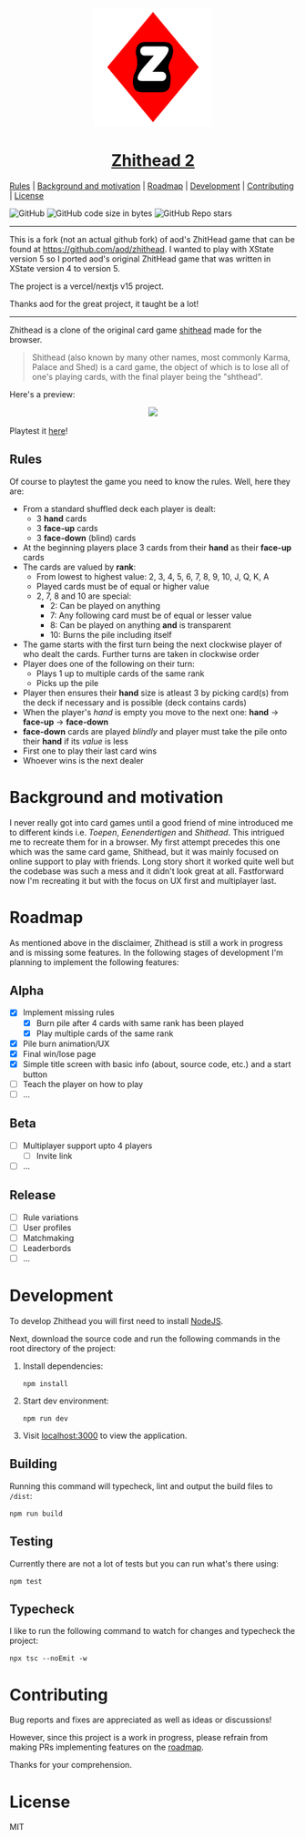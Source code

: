 [shithead]: https://en.wikipedia.org/wiki/Shithead_(card_game)
[zhithead]: https://zhithead.yatko.dev

<p align="center">
  <a href="https://zhithead.yatko.dev">
    <img src="public/logo/zhithead.svg" height="210">
    <h1 align="center"><b>Zhithead 2</b></h1>
  </a>
</p>

[Rules](#rules)
| [Background and motivation](#background-and-motivation)
| [Roadmap](#roadmap)
| [Development](#development)
| [Contributing](#contributing)
| [License](#license)

![GitHub](https://img.shields.io/github/license/robreiss/zhithead2?style=flat-square)
![GitHub code size in bytes](https://img.shields.io/github/languages/code-size/robreiss/zhithead2?style=flat-square)
![GitHub Repo stars](https://img.shields.io/github/stars/robreiss/zhithead2?style=social)

---

This is a fork (not an actual github fork) of aod's ZhitHead game that can be found at https://github.com/aod/zhithead. I wanted to play with XState version 5 so I ported aod's original ZhitHead game that was written in XState version 4 to version 5.

The project is a vercel/nextjs v15 project.

Thanks aod for the great project, it taught be a lot!

---

Zhithead is a clone of the original card game [shithead][shithead] made for
the browser.

> Shithead (also known by many other names, most commonly Karma, Palace and
> Shed) is a card game, the object of which is to lose all of one's playing
> cards, with the final player being the "shthead".

Here's a preview:

<p align="center">
    <img src=".readme/preview.gif" height="600" />
</p>

Playtest it [here][zhithead]!

## Rules

Of course to playtest the game you need to know the rules. Well, here they are:

- From a standard shuffled deck each player is dealt:
  - 3 **hand** cards
  - 3 **face-up** cards
  - 3 **face-down** (blind) cards
- At the beginning players place 3 cards from their **hand** as their **face-up**
  cards
- The cards are valued by **rank**:
  - From lowest to highest value: 2, 3, 4, 5, 6, 7, 8, 9, 10, J, Q, K, A
  - Played cards must be of equal or higher value
  - 2, 7, 8 and 10 are special:
    - 2: Can be played on anything
    - 7: Any following card must be of equal or lesser value
    - 8: Can be played on anything **and** is transparent
    - 10: Burns the pile including itself
- The game starts with the first turn being the next clockwise player of who
  dealt the cards. Further turns are taken in clockwise order
- Player does one of the following on their turn:
  - Plays 1 up to multiple cards of the same rank
  - Picks up the pile
- Player then ensures their **hand** size is atleast 3 by picking card(s)
  from the deck if necessary and is possible (deck contains cards)
- When the player's _*hand*_ is empty you move to the next one:
  **hand** -> **face-up** -> **face-down**
- **face-down** cards are played _blindly_ and player must take the pile
  onto their **hand** if its _value_ is less
- First one to play their last card wins
- Whoever wins is the next dealer

# Background and motivation

I never really got into card games until a good friend of mine introduced
me to different kinds i.e. _Toepen_, _Eenendertigen_ and _Shithead_. This
intrigued me to recreate them for in a browser. My first attempt precedes this
one which was the same card game, Shithead, but it was mainly focused on online
support to play with friends. Long story short it worked quite well but the
codebase was such a mess and it didn't look great at all. Fastforward now I'm
recreating it but with the focus on UX first and multiplayer last.

# Roadmap

As mentioned above in the disclaimer, Zhithead is still a work in progress and
is missing some features. In the following stages of development I'm planning
to implement the following features:

## Alpha

- [x] Implement missing rules
  - [x] Burn pile after 4 cards with same rank has been played
  - [x] Play multiple cards of the same rank
- [x] Pile burn animation/UX
- [x] Final win/lose page
- [x] Simple title screen with basic info (about, source code, etc.) and a start button
- [ ] Teach the player on how to play
- [ ] ...

## Beta

- [ ] Multiplayer support upto 4 players
  - [ ] Invite link
- [ ] ...

## Release

- [ ] Rule variations
- [ ] User profiles
- [ ] Matchmaking
- [ ] Leaderbords
- [ ] ...

# Development

To develop Zhithead you will first need to install
[NodeJS](https://nodejs.org/en/download/).

Next, download the source code and run the following commands in the root
directory of the project:

1. Install dependencies:
   ```
   npm install
   ```
2. Start dev environment:
   ```
   npm run dev
   ```
3. Visit [localhost:3000](http://localhost:3000) to view the application.

## Building

Running this command will typecheck, lint and output the build files to `/dist`:

```
npm run build
```

## Testing

Currently there are not a lot of tests but you can run what's there using:

```
npm test
```

## Typecheck

I like to run the following command to watch for changes and typecheck
the project:

```
npx tsc --noEmit -w
```

# Contributing

Bug reports and fixes are appreciated as well as ideas or discussions!

However, since this project is a work in progress, please refrain from making PRs
implementing features on the [roadmap](#roadmap).

Thanks for your comprehension.

# License

MIT
